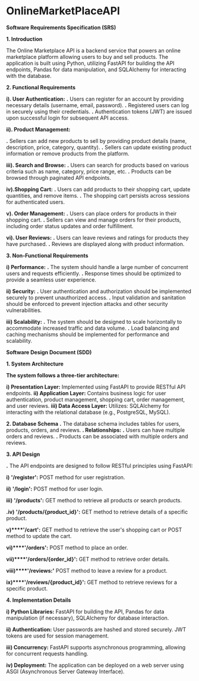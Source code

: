 # OnlineMarketPlaceAPI

**Software Requirements Specification (SRS)**

**1. Introduction**

The Online Marketplace API is a backend service that powers an online marketplace platform allowing users to buy and sell products. The application is built using Python, utilizing FastAPI for building the API endpoints, Pandas for data manipulation, and SQLAlchemy for interacting with the database.


**2. Functional Requirements**

**i). User Authentication:**
**.** Users can register for an account by providing necessary details (username, email, password).
**.** Registered users can log in securely using their credentials.
**.** Authentication tokens (JWT) are issued upon successful login for subsequent API access.


**ii). Product Management:**

**.**  Sellers can add new products to sell by providing product details (name, description, price, category, quantity).
**.**  Sellers can update existing product information or remove products from the platform.

**iii). Search and Browse:**
**.** Users can search for products based on various criteria such as name, category, price range, etc.
**.** Products can be browsed through paginated API endpoints.

**iv).Shopping Cart:**
**.** Users can add products to their shopping cart, update quantities, and remove items.
**.** The shopping cart persists across sessions for authenticated users.

**v). Order Management:**
**.** Users can place orders for products in their shopping cart.
**.** Sellers can view and manage orders for their products, including order status updates and order fulfillment.

**vi). User Reviews:**
**.** Users can leave reviews and ratings for products they have purchased.
**.** Reviews are displayed along with product information.

**3. Non-Functional Requirements**

**i) Performance:**
**.** The system should handle a large number of concurrent users and requests efficiently.
**.** Response times should be optimized to provide a seamless user experience.

**ii) Security:**
**.** User authentication and authorization should be implemented securely to prevent unauthorized access.
**.** Input validation and sanitation should be enforced to prevent injection attacks and other security vulnerabilities.

**iii) Scalability:**
**.** The system should be designed to scale horizontally to accommodate increased traffic and data volume.
**.** Load balancing and caching mechanisms should be implemented for performance and scalability.



**Software Design Document (SDD)**

**1. System Architecture**

**The system follows a three-tier architecture:**

**i) Presentation Layer:** Implemented using FastAPI to provide RESTful API endpoints.
**ii) Application Layer:** Contains business logic for user authentication, product management, shopping cart, order management, and user reviews.
**iii) Data Access Layer:** Utilizes: SQLAlchemy for interacting with the relational database (e.g., PostgreSQL, MySQL).


**2. Database Schema**
**.** The database schema includes tables for users, products, orders, and reviews.
**. Relationships:**
**.** Users can have multiple orders and reviews.
**.** Products can be associated with multiple orders and reviews.

**3. API Design**

**.** The API endpoints are designed to follow RESTful principles using FastAPI:

**i)** **'/register':** POST method for user registration.

**ii)**  **'/login':** POST method for user login.

**iii)** **'/products':** GET method to retrieve all products or search products.

**.iv)** **'/products/{product_id}':** GET method to retrieve details of a specific product.

**v)****'/cart':** GET method to retrieve the user's shopping cart or POST method to update the cart.

**vi)****'/orders':** POST method to place an order.

**vii)****'/orders/{order_id}':** GET method to retrieve order details.

**viii)****'/reviews:'** POST method to leave a review for a product.

**ix)****'/reviews/{product_id}':** GET method to retrieve reviews for a specific product.

**4. Implementation Details**

**i) Python Libraries:** FastAPI for building the API, Pandas for data manipulation (if necessary), SQLAlchemy for database interaction.

**ii) Authentication:** User passwords are hashed and stored securely. JWT tokens are used for session management.

**iii) Concurrency:**  FastAPI supports asynchronous programming, allowing for concurrent requests handling.

**iv) Deployment:** The application can be deployed on a web server using ASGI (Asynchronous Server Gateway Interface).
   






